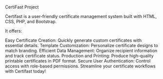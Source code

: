  CertiFast Project

Certifast is a user-friendly certificate management system built with HTML, CSS, PHP, and Bootstrap. 

It offers:

Easy Certificate Creation: Quickly generate custom certificates with essential details.
Template Customization: Personalize certificate designs to match branding.
Efficient Data Management: Organize recipient information and track certificate status.
Production and Printing: Produce high-quality printable certificates in PDF format.
Secure User Authentication: Control access with role-based permissions.
Streamline your certificate workflows with Certifast today!
